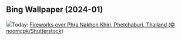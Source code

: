 ## Bing Wallpaper (2024-01)
![](https://www.bing.com/th?id=OHR.ThailandNewYears_EN-GB2689906608_UHD.jpg&w=1000)Today: [Fireworks over Phra Nakhon Khiri, Phetchaburi, Thailand (© noomcpk/Shutterstock)](https://www.bing.com/th?id=OHR.ThailandNewYears_EN-GB2689906608_UHD.jpg)